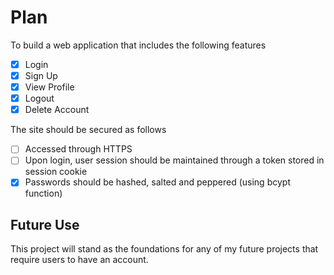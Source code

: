 # Plan

To build a web application that includes the following features
- [x] Login
- [x] Sign Up
- [x] View Profile
- [x] Logout
- [x] Delete Account

The site should be secured as follows
- [ ] Accessed through HTTPS
- [ ] Upon login, user session should be maintained through a token stored in session cookie
- [x] Passwords should be hashed, salted and peppered (using bcypt function)

## Future Use
This project will stand as the foundations for any of my future projects that require users to have an account.
